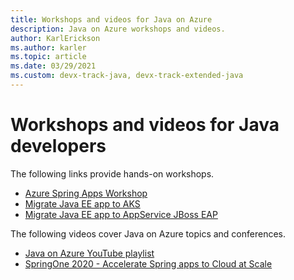 ```yaml
---
title: Workshops and videos for Java on Azure
description: Java on Azure workshops and videos.
author: KarlErickson
ms.author: karler
ms.topic: article
ms.date: 03/29/2021
ms.custom: devx-track-java, devx-track-extended-java
---
```


# Workshops and videos for Java developers

The following links provide hands-on workshops.

- [Azure Spring Apps Workshop](https://github.com/microsoft/azure-spring-cloud-training)
- [Migrate Java EE app to AKS](https://github.com/microsoft/migrate-java-ee-app-to-azure-training)
- [Migrate Java EE app to AppService JBoss EAP](https://github.com/Azure-Samples/migrate-javaee-app-to-azure-training)

The following videos cover Java on Azure topics and conferences.

- [Java on Azure YouTube playlist](https://www.youtube.com/channel/UCySRyO_0qCXxnHb6p7vMFnQ/playlists)
- [SpringOne 2020 - Accelerate Spring apps to Cloud at Scale](https://www.youtube.com/watch?v=wiMUkXE3cOc)
